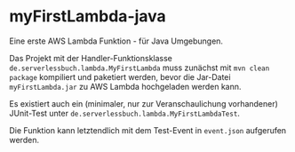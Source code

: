 # myFirstLambda-java

Eine erste AWS Lambda Funktion - für Java Umgebungen.

Das Projekt mit der Handler-Funktionsklasse `de.serverlessbuch.lambda.MyFirstLambda` muss zunächst mit `mvn clean package` kompiliert und paketiert werden, bevor die Jar-Datei `myFirstLambda.jar` zu AWS Lambda hochgeladen werden kann.

Es existiert auch ein (minimaler, nur zur Veranschaulichung vorhandener) JUnit-Test unter `de.serverlessbuch.lambda.MyFirstLambdaTest`.

Die Funktion kann letztendlich mit dem Test-Event in `event.json` aufgerufen werden.

